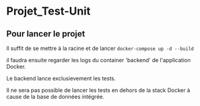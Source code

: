 # Projet_Test-Unit

## Pour lancer le projet 

Il suffit de se mettre à la racine  et de lancer 
```docker-compose up -d --build```

il faudra ensuite regarder les logs du container 'backend' de l'application Docker.

Le backend lance exclusievement les tests.

Il ne sera pas possible de lancer les tests en dehors de la stack Docker à cause de la base de données intégrée.